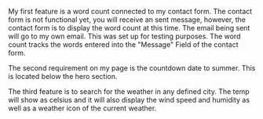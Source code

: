 

My first feature is a word count connected to my contact form. The contact form is not functional yet, you will receive an sent message, however, the contact form is to display the word count at this time. The email being sent will go to my own email. This was set up for testing purposes. The word count tracks the words entered into the "Message" Field of the contact form. 

The second requirement on my page is the countdown date to summer. This is located below the hero section.


The third feature is to search for the weather in any defined city. The temp will show as celsius and it will also display the wind speed and humidity as well as a weather icon of the current weather. 







